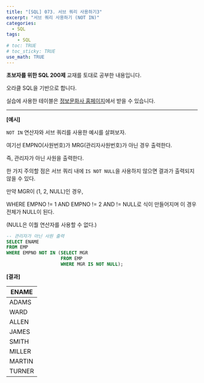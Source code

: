 ```yaml
---
title: "[SQL] 073. 서브 쿼리 사용하기3"
excerpt: "서브 쿼리 사용하기 (NOT IN)"
categories: 
  - SQL
tags: 
    - SQL
# toc: TRUE
# toc_sticky: TRUE
use_math: TRUE
---
```


**초보자를 위한 SQL 200제** 교재를 토대로 공부한 내용입니다.

오라클 SQL을 기반으로 합니다.

실습에 사용한 테이블은 [정보문화사 홈페이지](http://infopub.co.kr/index.asp)에서 받을 수 있습니다.

---

**[예시]**

`NOT IN` 연산자와 서브 쿼리를 사용한 예시를 살펴보자.

여기선 EMPNO(사원번호)가 MRG(관리자사원번호)가 아닌 경우 출력한다.

즉, 관리자가 아닌 사원을 출력한다.

한 가지 주의할 점은 서브 쿼리 내에 `IS NOT NULL`을 사용하지 않으면 결과가 출력되지 않을 수 있다.

만약 MGR이 (1, 2, NULL)인 경우,

WHERE EMPNO != 1 AND EMPNO != 2 AND != NULL로 식이 만들어지며 이 경우 전체가 NULL이 된다.

(NULL은 이퀄 연산자를 사용할 수 없다.)


```sql
-- 관리자가 아닌 사원 출력
SELECT ENAME
FROM EMP
WHERE EMPNO NOT IN (SELECT MGR
                    FROM EMP
                    WHERE MGR IS NOT NULL);
```


**[결과]**

|ENAME|
|-|
|ADAMS|
|WARD|
|ALLEN|
|JAMES|
|SMITH|
|MILLER|
|MARTIN|
|TURNER|